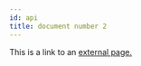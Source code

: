 ```yaml
---
id: api
title: document number 2
---
```


This is a link to an [external page.](http://www.example.com)

